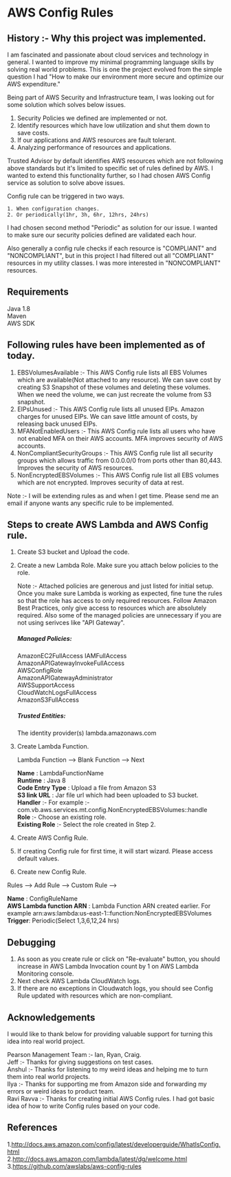 # AWS Config Rules

## History :- Why this project was implemented.

I am fascinated and passionate about cloud services and technology in general. I wanted to improve my minimal programming language skills by solving real world problems. This is
one the project evolved from the simple question I had "How to make our environment more secure and optimize our AWS expenditure."

Being part of AWS Security and Infrastructure team, I was looking out for some solution which solves below issues.

1. Security Policies we defined are implemented or not.
2. Identify resources which have low utilization and shut them down to save costs.
3. If our applications and AWS resources are fault tolerant.
4. Analyzing performance of resources and applications.

Trusted Advisor by default identifies AWS resources which are not following above standards but it's limited to specific set of rules defined by AWS. I wanted to extend this functionality further, so I had chosen AWS Config service as solution to solve above issues.

Config rule can be triggered in two ways.

    1. When configuration changes.
    2. Or periodically(1hr, 3h, 6hr, 12hrs, 24hrs)

I had chosen second method "Periodic" as solution for our issue. I wanted to make sure our security policies defined are validated each hour.

Also generally a config rule checks if each resource is "COMPLIANT" and "NONCOMPLIANT", but in this project I had filtered out all "COMPLIANT" resources in my utility classes.
I was more interested in "NONCOMPLIANT" resources.

## Requirements

   Java 1.8  
   Maven  
   AWS SDK  

## Following rules have been implemented as of today. 

1. EBSVolumesAvailable :- This AWS Config rule lists all EBS Volumes which are available(Not attached to any resource). We can save cost by creating S3 Snapshot of these volumes
 and deleting these volumes. When we need the volume, we can just recreate the volume from S3 snapshot.
2. EIPsUnused :- This AWS Config rule lists all unused EIPs. Amazon charges for unused EIPs. We can save little amount of costs, by releasing back unused EIPs.
3. MFANotEnabledUsers :- This AWS Config rule lists all users who have not enabled MFA on their AWS accounts. MFA improves security of AWS accounts.
4. NonCompliantSecurityGroups :- This AWS Config rule list all security groups which allows traffic from 0.0.0.0/0 from ports other than 80,443. Improves the security of AWS resources.
5. NonEncryptedEBSVolumes :- This AWS Config rule list all EBS volumes which are not encrypted. Improves security of data at rest.

Note :- I will be extending rules as and when I get time. Please send me an email if anyone wants any specific rule to be implemented.

## Steps to create AWS Lambda and AWS Config rule.

1. Create S3 bucket and Upload the code.
2. Create a new Lambda Role. Make sure you attach below policies to the role.

   Note :- Attached policies are generous and just listed for initial setup. Once you make sure Lambda is working as expected, fine tune the rules so that the role has access to only required resources. Follow Amazon Best Practices, only give access to resources which are absolutely required. Also some of the managed policies are unnecessary if you are not using serivces like "API Gateway".

   ##### Managed Policies: 

	 AmazonEC2FullAccess 
 	 IAMFullAccess 
 	 AmazonAPIGatewayInvokeFullAccess  
	 AWSConfigRole  
 	 AmazonAPIGatewayAdministrator  
 	 AWSSupportAccess  
 	 CloudWatchLogsFullAccess  
 	AmazonS3FullAccess  

   ##### Trusted Entities:

	The identity provider(s) lambda.amazonaws.com

3. Create Lambda Function.

	Lambda Function --> Blank Function --> Next

	**Name** : LambdaFunctionName  
	**Runtime** : Java 8  
	**Code Entry Type** : Upload a file from Amazon S3  
	**S3 link URL** : Jar file url which had been uploaded to S3 bucket.  
	**Handler** :- For example :- com.vb.aws.services.mt.config.NonEncryptedEBSVolumes::handle  
	**Role** :- Choose an existing role.  
	**Existing Role** :- Select the role created in Step 2.  

4. Create AWS Config Rule.

  1. If creating Config rule for first time, it will start wizard. Please access default values.
  2. Create new Config Rule.

  Rules --> Add Rule --> Custom Rule -->

  **Name** : ConfigRuleName  
  **AWS Lambda function ARN** : Lambda Function ARN created earlier. For example arn:aws:lambda:us-east-1:<ACCOUNT-NUMBER>:function:NonEncryptedEBSVolumes  
  **Trigger**: Periodic(Select 1,3,6,12,24 hrs)

## Debugging ##
1. As soon as you create rule or click on "Re-evaluate" button, you should increase in AWS Lambda Invocation count by 1 on AWS Lambda Monitoring console.
2. Next check AWS Lambda CloudWatch logs.
3. If there are no exceptions in Cloudwatch logs, you should see Config Rule updated with resources which are non-compliant.


## Acknowledgements ##

I would like to thank below for providing valuable support for turning this idea into real world project.

Pearson Management Team :- Ian, Ryan, Craig.   
Jeff :- Thanks for giving suggestions on test cases.  
Anshul :- Thanks for listening to my weird ideas and helping me to turn them into real world projects.  
Ilya :- Thanks for supporting me from Amazon side and forwarding my errors or weird ideas to product team.  
Ravi Ravva :- Thanks for creating initial AWS Config rules. I had got basic idea of how to write Config rules based on your code. 


## References ##

1.http://docs.aws.amazon.com/config/latest/developerguide/WhatIsConfig.html  
2.http://docs.aws.amazon.com/lambda/latest/dg/welcome.html  
3.https://github.com/awslabs/aws-config-rules

